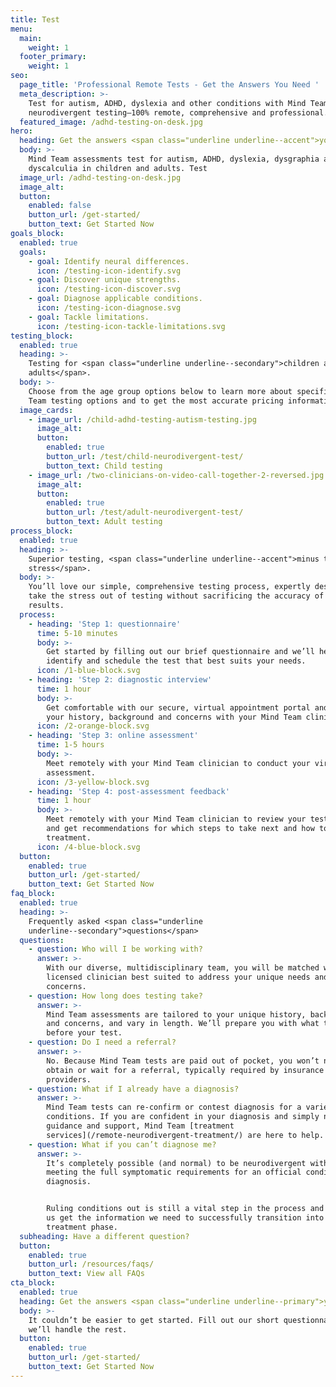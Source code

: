 ```yaml
---
title: Test
menu:
  main:
    weight: 1
  footer_primary:
    weight: 1
seo:
  page_title: 'Professional Remote Tests - Get the Answers You Need '
  meta_description: >-
    Test for autism, ADHD, dyslexia and other conditions with Mind Team
    neurodivergent testing—100% remote, comprehensive and professional.
  featured_image: /adhd-testing-on-desk.jpg
hero:
  heading: Get the answers <span class="underline underline--accent">you need</span>.
  body: >-
    Mind Team assessments test for autism, ADHD, dyslexia, dysgraphia and
    dyscalculia in children and adults. Test
  image_url: /adhd-testing-on-desk.jpg
  image_alt:
  button:
    enabled: false
    button_url: /get-started/
    button_text: Get Started Now
goals_block:
  enabled: true
  goals:
    - goal: Identify neural differences.
      icon: /testing-icon-identify.svg
    - goal: Discover unique strengths.
      icon: /testing-icon-discover.svg
    - goal: Diagnose applicable conditions.
      icon: /testing-icon-diagnose.svg
    - goal: Tackle limitations.
      icon: /testing-icon-tackle-limitations.svg
testing_block:
  enabled: true
  heading: >-
    Testing for <span class="underline underline--secondary">children and
    adults</span>.
  body: >-
    Choose from the age group options below to learn more about specific Mind
    Team testing options and to get the most accurate pricing information.
  image_cards:
    - image_url: /child-adhd-testing-autism-testing.jpg
      image_alt:
      button:
        enabled: true
        button_url: /test/child-neurodivergent-test/
        button_text: Child testing
    - image_url: /two-clinicians-on-video-call-together-2-reversed.jpg
      image_alt:
      button:
        enabled: true
        button_url: /test/adult-neurodivergent-test/
        button_text: Adult testing
process_block:
  enabled: true
  heading: >-
    Superior testing, <span class="underline underline--accent">minus the
    stress</span>.
  body: >-
    You’ll love our simple, comprehensive testing process, expertly designed to
    take the stress out of testing without sacrificing the accuracy of your
    results.
  process:
    - heading: 'Step 1: questionnaire'
      time: 5-10 minutes
      body: >-
        Get started by filling out our brief questionnaire and we’ll help
        identify and schedule the test that best suits your needs.
      icon: /1-blue-block.svg
    - heading: 'Step 2: diagnostic interview'
      time: 1 hour
      body: >-
        Get comfortable with our secure, virtual appointment portal and review
        your history, background and concerns with your Mind Team clinician.
      icon: /2-orange-block.svg
    - heading: 'Step 3: online assessment'
      time: 1-5 hours
      body: >-
        Meet remotely with your Mind Team clinician to conduct your virtual
        assessment.
      icon: /3-yellow-block.svg
    - heading: 'Step 4: post-assessment feedback'
      time: 1 hour
      body: >-
        Meet remotely with your Mind Team clinician to review your test results
        and get recommendations for which steps to take next and how to begin
        treatment.
      icon: /4-blue-block.svg
  button:
    enabled: true
    button_url: /get-started/
    button_text: Get Started Now
faq_block:
  enabled: true
  heading: >-
    Frequently asked <span class="underline
    underline--secondary">questions</span>
  questions:
    - question: Who will I be working with?
      answer: >-
        With our diverse, multidisciplinary team, you will be matched with the
        licensed clinician best suited to address your unique needs and
        concerns.
    - question: How long does testing take?
      answer: >-
        Mind Team assessments are tailored to your unique history, background
        and concerns, and vary in length. We’ll prepare you with what to expect
        before your test.
    - question: Do I need a referral?
      answer: >-
        No. Because Mind Team tests are paid out of pocket, you won’t need to
        obtain or wait for a referral, typically required by insurance
        providers.
    - question: What if I already have a diagnosis?
      answer: >-
        Mind Team tests can re-confirm or contest diagnosis for a variety of
        conditions. If you are confident in your diagnosis and simply need
        guidance and support, Mind Team [treatment
        services](/remote-neurodivergent-treatment/) are here to help.
    - question: What if you can’t diagnose me?
      answer: >-
        It’s completely possible (and normal) to be neurodivergent without
        meeting the full symptomatic requirements for an official condition
        diagnosis. 


        Ruling conditions out is still a vital step in the process and will help
        us get the information we need to successfully transition into the
        treatment phase.
  subheading: Have a different question?
  button:
    enabled: true
    button_url: /resources/faqs/
    button_text: View all FAQs
cta_block:
  enabled: true
  heading: Get the answers <span class="underline underline--primary">you need</span>.
  body: >-
    It couldn’t be easier to get started. Fill out our short questionnaire and
    we’ll handle the rest.
  button:
    enabled: true
    button_url: /get-started/
    button_text: Get Started Now
---
```

